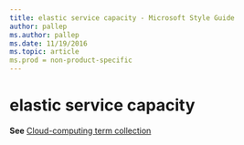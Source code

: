 ```yaml
---
title: elastic service capacity - Microsoft Style Guide
author: pallep
ms.author: pallep
ms.date: 11/19/2016
ms.topic: article
ms.prod = non-product-specific
---
```


# elastic service capacity

**See** [Cloud-computing term collection](/style-guide/a-z-word-list-term-collections/term-collections/cloud-computing-terms)
